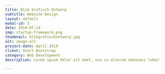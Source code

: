 ```yaml
---
title: Blik Grafisch Ontwerp
subtitle: Website Design
layout: default
modal-id: 5
date: 2014-07-14
img: startup-framework.png
thumbnail: blikgrafischontwerp.jpg
alt: image-alt
project-date: April 2014
client: Start Bootstrap
category: Web Development
description: Lorem ipsum dolor sit amet, usu cu alterum nominavi lobortis. At duo novum diceret. Tantas apeirian vix et, usu sanctus postulant inciderint ut, populo diceret necessitatibus in vim. Cu eum dicam feugiat noluisse.

---
```

